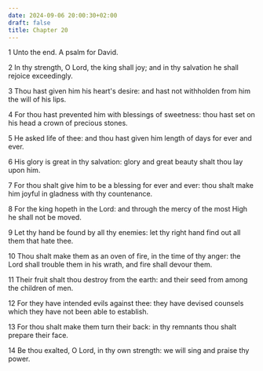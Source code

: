 ```yaml
---
date: 2024-09-06 20:00:30+02:00
draft: false
title: Chapter 20
---
```




1 Unto the end. A psalm for David.

2 In thy strength, O Lord, the king shall joy; and in thy salvation he shall rejoice exceedingly.

3 Thou hast given him his heart's desire: and hast not withholden from him the will of his lips.

4 For thou hast prevented him with blessings of sweetness: thou hast set on his head a crown of precious stones.

5 He asked life of thee: and thou hast given him length of days for ever and ever.

6 His glory is great in thy salvation: glory and great beauty shalt thou lay upon him.

7 For thou shalt give him to be a blessing for ever and ever: thou shalt make him joyful in gladness with thy countenance.

8 For the king hopeth in the Lord: and through the mercy of the most High he shall not be moved.

9 Let thy hand be found by all thy enemies: let thy right hand find out all them that hate thee.

10 Thou shalt make them as an oven of fire, in the time of thy anger: the Lord shall trouble them in his wrath, and fire shall devour them.

11 Their fruit shalt thou destroy from the earth: and their seed from among the children of men.

12 For they have intended evils against thee: they have devised counsels which they have not been able to establish.

13 For thou shalt make them turn their back: in thy remnants thou shalt prepare their face.

14 Be thou exalted, O Lord, in thy own strength: we will sing and praise thy power.

